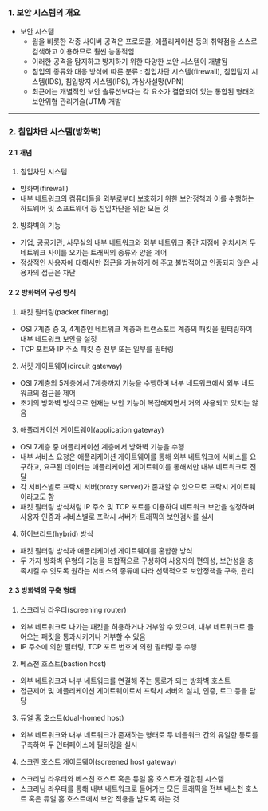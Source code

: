 ### 1. 보안 시스템의 개요

- 보안 시스템
  - 웜을 비롯한 각종 사이버 공격은 프로토콜, 애플리케이션 등의 취약점을 스스로 검색하고 이용하므로 훨씬 능동적임
  - 이러한 공격을 탐지하고 방지하기 위한 다양한 보안 시스템이 개발됨
  - 침입의 종류와 대응 방식에 따른 분류 : 침입차단 시스템(firewall), 침입탐지 시스템(IDS), 침입방지 시스템(IPS), 가상사설망(VPN)
  - 최근에는 개별적인 보안 솔류션보다는 각 요소가 결합되어 있는 통합된 형태의 보안위협 관리기술(UTM) 개발

---

### 2. 침입차단 시스템(방화벽)

#### 2.1 개념

1. 침입차단 시스템

- 방화벽(firewall)
- 내부 네트워크의 컴퓨터들을 외부로부터 보호하기 위한 보안정책과 이를 수행하는 하드웨어 및 소프트웨어 등 침입차단을 위한 모든 것

2. 방화벽의 기능

- 기업, 공공기관, 사무실의 내부 네트워크와 외부 네트워크 중간 지점에 위치시켜 두 네트워크 사이를 오가는 트래픽의 종류와 양을 제어
- 정상적인 사용자에 대해서만 접근을 가능하게 해 주고 불법적이고 인증되지 않은 사용자의 접근은 차단

#### 2.2 방화벽의 구성 방식

1. 패킷 필터링(packet filtering)

- OSI 7계층 중 3, 4계층인 네트워크 계층과 트랜스포트 계층의 패킷을 필터링하여 내부 네트워크 보안을 설정
- TCP 포트와 IP 주소 패킷 중 전부 또는 일부를 필터링

2. 서킷 게이트웨이(circuit gateway)

- OSI 7계층의 5계층에서 7계층까지 기능을 수행하며 내부 네트워크에서 외부 네트워크의 접근을 제어
- 초기의 방화벽 방식으로 현재는 보안 기능이 복잡해지면서 거의 사용되고 있지는 않음

3. 애플리케이션 게이트웨이(application gateway)

- OSI 7계층 중 애플리케이션 계층에서 방화벽 기능을 수행
- 내부 서비스 요청은 애플리케이션 게이트웨이를 통해 외부 네트워크에 서비스를 요구하고, 요구된 데이터는 애플리케이션 게이트웨이를 통해서만 내부 네트워크로 전달
- 각 서비스별로 프락시 서버(proxy server)가 존재할 수 있으므로 프락시 게이트웨이라고도 함
- 패킷 필터링 방식처럼 IP 주소 및 TCP 포트를 이용하여 네트워크 보안을 설정하며 사용자 인증과 서비스별로 프락시 서버가 트래픽의 보안검사를 실시

4. 하이브리드(hybrid) 방식

- 패킷 필터링 방식과 애플리케이션 게이트웨이를 혼합한 방식
- 두 가지 방화벽 유형의 기능을 복합적으로 구성하여 사용자의 편의성, 보안성을 충족시킬 수 잇도록 원하는 서비스의 종류에 따라 선택적으로 보안정책을 구축, 관리

#### 2.3 방화벽의 구축 형태

1. 스크리닝 라우터(screening router)

- 외부 네트워크로 나가는 패킷을 허용하거나 거부할 수 있으며, 내부 네트워크로 들어오는 패킷을 통과시키거나 거부할 수 있음
- IP 주소에 의한 필터링, TCP 포트 번호에 의한 필터링 등 수행

2. 베스천 호스트(bastion host)

- 외부 네트워크과 내부 네트워크를 연결해 주는 통로가 되는 방화벽 호스트
- 접근제어 및 애플리케이션 게이트웨이로서 프락시 서버의 설치, 인증, 로그 등을 담당

3. 듀얼 홈 호스트(dual-homed host)

- 외부 네트워크와 내부 네트워크가 존재하는 형태로 두 네읕워크 간의 유일한 통로를 구축하여 두 인터페이스에 필터링을 실시

4. 스크린 호스트 게이트웨이(screened host gateway)

- 스크리닝 라우터와 베스천 호스트 혹은 듀얼 홈 호스트가 결합된 시스템
- 스크리닝 라우터를 통해 내부 네트워크로 들어가는 모든 트래픽을 전부 베스천 호스트 혹은 듀얼 홈 호스트에서 보안 적용을 받도록 하는 것

